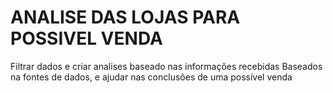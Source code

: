# ANALISE DAS LOJAS PARA POSSIVEL VENDA
Filtrar dados e criar analises baseado nas informações recebidas
Baseados na fontes de dados, e ajudar nas conclusões de uma possível venda
